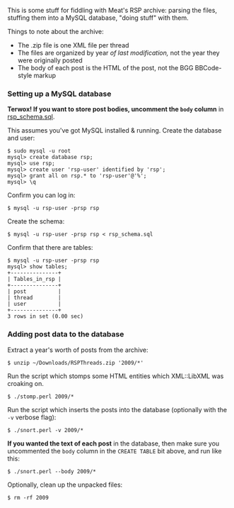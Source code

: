 This is some stuff for fiddling with Meat's RSP archive: parsing the files,
stuffing them into a MySQL database, "doing stuff" with them.

Things to note about the archive:
* The .zip file is one XML file per thread
* The files are organized by year *of last modification,* not the year they were originally posted
* The body of each post is the HTML of the post, not the BGG BBCode-style markup

### Setting up a MySQL database ###

**Terwox!  If you want to store post bodies, uncomment the `body` column** in
[rsp_schema.sql](rsp_schema.sql).

This assumes you've got MySQL installed & running.  Create the database and
user:

    $ sudo mysql -u root
    mysql> create database rsp;
    mysql> use rsp;
    mysql> create user 'rsp-user' identified by 'rsp';
    mysql> grant all on rsp.* to 'rsp-user'@'%';
    mysql> \q

Confirm you can log in:

    $ mysql -u rsp-user -prsp rsp

Create the schema:

    $ mysql -u rsp-user -prsp rsp < rsp_schema.sql

Confirm that there are tables:

    $ mysql -u rsp-user -prsp rsp
    mysql> show tables;
    +---------------+
    | Tables_in_rsp |
    +---------------+
    | post          |
    | thread        |
    | user          |
    +---------------+
    3 rows in set (0.00 sec)

### Adding post data to the database ###

Extract a year's worth of posts from the archive:

    $ unzip ~/Downloads/RSPThreads.zip '2009/*'

Run the script which stomps some HTML entities which XML::LibXML was croaking
on.

    $ ./stomp.perl 2009/*

Run the script which inserts the posts into the database (optionally with the
`-v` verbose flag):

    $ ./snort.perl -v 2009/*

**If you wanted the text of each post** in the database, then make sure you
uncommented the `body` column in the `CREATE TABLE` bit above, and run like
this:

    $ ./snort.perl --body 2009/*

Optionally, clean up the unpacked files:

    $ rm -rf 2009
